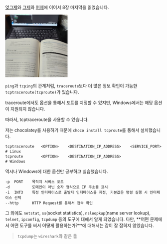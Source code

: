 [엊그제](./2024-02-06_회고_[8장]%20서버%20네트워크%20기본.md)와 [그제](./2024-02-07_회고_[8장]%20서버%20네트워크%20기본%202회차.md)와 [어제](./2024-02-08_회고_[8장]%20서버%20네트워크%20기본%203회차)에 이어서 8장 마지막을 읽었습니다.

<img alt="시작 페이지"
    src="./2024-02-09_회고_0.jpg"
    style="width: 200px;" /> 

`ping`과 `tcping`의 관계처럼, `traceroute`보다 더 많은 정보 확인이 가능한 `tcptraceroute(tcproute)`가 있습니다.

traceroute에서도 옵션을 통해서 포트를 지정할 수 있지만, Windows에서는 해당 옵션이 지원되지 않습니다.

따라서, tcptraceroute을 사용할 수 있습니다.

저는 chocolatey를 사용하기 때문에 `choco install tcproute`를 통해서 설치했습니다.

```shell
tcptraceroute   <OPTION>    <DESTINATION_IP_ADDRESS>    <SERVICE_PORT>      # Linux  
tcproute        <OPTION>    <DESTINATION_IP_ADDRESS>                        # Windows
```

역시나 Windows에 대한 옵션만 공부하고 실습했습니다.

```shell
-p  PORT    목적지 서비스 포트
-d          도메인이 아닌 숫자 형식으로 IP 주소를 표시
-i  INT3    특정 인터페이스로 출발지 인터페이스를 지정, 기본값은 명령 실행 시 인터페이스 선택
--http      HTTP Request를 통해서 접속 확인
```

그 외에도 `netstat`, `ss`(socket statistics), `nsloopkup`(name server lookup), `telnet`, `ipconfig`, `tcpdump` 등의 도구에 대해서 알게 되었습니다. 다만, **어떤 문제에서 어떤 도구를 써서 어떻게 활용하는가?**에 대해서는 감이 잘 잡히지 않았습니다.

> `tcpdump`는 `wireshark`와 같은 툴